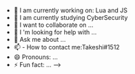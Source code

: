 ### 

- 🔭 I am currently working on: Lua and JS
- 🌱 I am currently studying CyberSecurity
- 👯 I want to collaborate on ...
- 🤔 I 'm looking for help with ...
- 💬 Ask me about ...
- 📫 - How to contact me:Takeshi#1512
- 😄 Pronouns: ...
- ⚡ Fun fact: ...
-->
###

